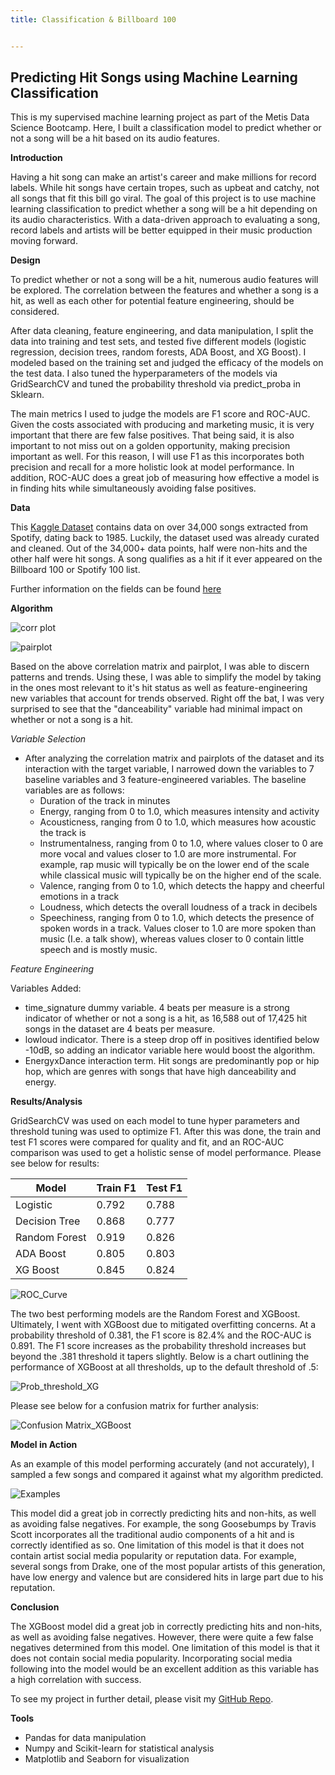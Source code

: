 ```yaml
---
title: Classification & Billboard 100


---
```




## **Predicting Hit Songs using Machine Learning Classification**

This is my supervised machine learning project as part of the Metis Data Science Bootcamp. Here, I built a classification model to predict whether or not a song will be a hit based on its audio features.



**Introduction**

Having a hit song can make an artist's career and make millions for record labels. While hit songs have certain tropes, such as upbeat and catchy, not all songs that fit this bill go viral. The goal of this project is to use machine learning classification to predict whether a song will be a hit depending on its audio characteristics. With a data-driven approach to evaluating a song, record labels and artists will be better equipped in their music production moving forward.



**Design**

To predict whether or not a song will be a hit, numerous audio features will be explored. The correlation between the features and whether a song is a hit, as well as each other for potential feature engineering, should be considered.



After data cleaning, feature engineering, and data manipulation, I split the data into training and test sets, and tested five different models (logistic regression, decision trees, random forests, ADA Boost, and XG Boost). I modeled based on the training set and judged the efficacy of the models on the test data. I also tuned the hyperparameters of the models via GridSearchCV and tuned the probability threshold via predict_proba in Sklearn.



The main metrics I used to judge the models are F1 score and ROC-AUC. Given the costs associated with producing and marketing music, it is very important that there are few false positives. That being said, it is also important to not miss out on a golden opportunity, making precision important as well. For this reason, I will use F1 as this incorporates both precision and recall for a more holistic look at model performance. In addition, ROC-AUC does a great job of measuring how effective a model is in finding hits while simultaneously avoiding false positives.



**Data**

This [Kaggle Dataset](https://www.kaggle.com/multispiros/34740-hit-and-nonhit-songs-spotify-features) contains data on over 34,000 songs extracted from Spotify, dating back to 1985. Luckily, the dataset used was already curated and cleaned. Out of the 34,000+ data points, half were non-hits and the other half were hit songs. A song qualifies as a hit if it ever appeared on the Billboard 100 or Spotify 100 list.

Further information on the fields can be found [here](https://developer.spotify.com/documentation/web-api/reference/#/operations/get-several-audio-features)



**Algorithm**



![corr plot](https://github.com/prathapr91/classification_spotify/blob/main/Images/Screen%20Shot%202022-01-13%20at%202.04.02%20PM.png?raw=true)

![pairplot](https://github.com/prathapr91/classification_spotify/blob/main/Images/pairplot.png?raw=true)

Based on the above correlation matrix and pairplot, I was able to discern patterns and trends. Using these, I was able to simplify the model by taking in the ones most relevant to it's hit status as well as feature-engineering new variables that account for trends observed. Right off the bat, I was very surprised to see that the "danceability" variable had minimal impact on whether or not a song is a hit.

*Variable Selection*

- After analyzing the correlation matrix and pairplots of the dataset and its interaction with the target variable, I narrowed down the variables to 7 baseline variables and 3 feature-engineered variables. The baseline variables are as follows:
  - Duration of the track in minutes
  - Energy, ranging from 0 to 1.0, which measures intensity and activity
  - Acousticness, ranging from 0 to 1.0, which measures how acoustic the track is
  - Instrumentalness, ranging from 0 to 1.0, where values closer to 0 are more vocal and values closer to 1.0 are more instrumental. For example, rap music will typically be on the lower end of the scale while classical music will typically be on the higher end of the scale.
  - Valence, ranging from 0 to 1.0, which detects the happy and cheerful emotions in a track
  - Loudness, which detects the overall loudness of a track in decibels
  - Speechiness, ranging from 0 to 1.0, which detects the presence of spoken words in a track. Values closer to 1.0 are more spoken than music (I.e. a talk show), whereas values closer to 0 contain little speech and is mostly music.

*Feature Engineering*

Variables Added:

- time_signature dummy variable. 4 beats per measure is a strong indicator of whether or not a song is a hit, as 16,588 out of 17,425 hit songs in the dataset are 4 beats per measure.
- lowloud indicator. There is a steep drop off in positives identified below -10dB, so adding an indicator variable here would boost the algorithm.
- EnergyxDance interaction term. Hit songs are predominantly pop or hip hop, which are genres with songs that have high danceability and energy.



**Results/Analysis**

GridSearchCV was used on each model to tune hyper parameters and threshold tuning was used to optimize F1. After this was done, the train and test F1 scores were compared for quality and fit, and an ROC-AUC comparison was used to get a holistic sense of model performance. Please see below for results:

| Model         | Train F1 | Test F1 |
| ------------- | -------- | ------- |
| Logistic      | 0.792    | 0.788   |
| Decision Tree | 0.868    | 0.777   |
| Random Forest | 0.919    | 0.826   |
| ADA Boost     | 0.805    | 0.803   |
| XG Boost      | 0.845    | 0.824   |

![ROC_Curve](https://github.com/prathapr91/classification_spotify/blob/main/Images/ROC%20curve.png?raw=true)



The two best performing models are the Random Forest and XGBoost. Ultimately, I went with XGBoost due to mitigated overfitting concerns. At a probability threshold of 0.381, the F1 score is 82.4% and the ROC-AUC is 0.891. The F1 score increases as the probability threshold increases but beyond the .381 threshold it tapers slightly. Below is a chart outlining the performance of XGBoost at all thresholds, up to the default threshold of .5:

![Prob_threshold_XG](https://github.com/prathapr91/classification_spotify/blob/main/Images/Prob_Threshold_XG.png?raw=true)

Please see below for a confusion matrix for further analysis:

![Confusion Matrix_XGBoost](https://github.com/prathapr91/classification_spotify/blob/main/Images/Confusion%20Matrix_XGBoost.png?raw=true)



**Model in Action**

As an example of this model performing accurately (and not accurately), I sampled a few songs and compared it against what my algorithm predicted.

![Examples](https://github.com/prathapr91/classification_spotify/blob/main/Images/Screen%20Shot%202022-01-13%20at%203.16.29%20PM.png?raw=true)



This model did a great job in correctly predicting hits and non-hits, as well as avoiding false negatives. For example, the song Goosebumps by Travis Scott incorporates all the traditional audio components of a hit and is correctly identified as so. One limitation of this model is that it does not contain artist social media popularity or reputation data. For example, several songs from Drake, one of the most popular artists of this generation, have low energy and valence but are considered hits in large part due to his reputation. 

**Conclusion**

The XGBoost model did a great job in correctly predicting hits and non-hits, as well as avoiding false negatives. However, there were quite a few false negatives determined from this model. One limitation of this model is that it does not contain social media popularity. Incorporating social media following into the model would be an excellent addition as this variable has a high correlation with success.



To see my project in further detail, please visit my [GitHub Repo](https://github.com/prathapr91/classification_spotify).



**Tools**

- Pandas for data manipulation
- Numpy and Scikit-learn for statistical analysis
- Matplotlib and Seaborn for visualization

